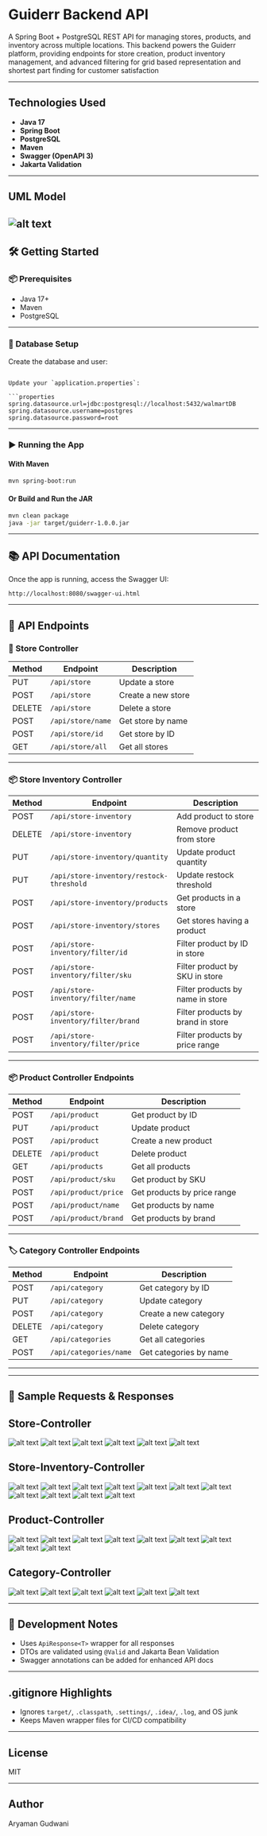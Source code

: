 # Guiderr Backend API

A Spring Boot + PostgreSQL REST API for managing stores, products, and inventory across multiple locations. This backend powers the Guiderr platform, providing endpoints for store creation, product inventory management, and advanced filtering for grid based representation and shortest part finding for customer satisfaction


---
## Technologies Used

- **Java 17**
- **Spring Boot**
- **PostgreSQL**
- **Maven**
- **Swagger (OpenAPI 3)**
- **Jakarta Validation**

---

## UML Model

![alt text](image.png)
---


## 🛠️ Getting Started

### 📦 Prerequisites

- Java 17+
- Maven
- PostgreSQL 

---

### 🧱 Database Setup

Create the database and user:
```

Update your `application.properties`:

```properties
spring.datasource.url=jdbc:postgresql://localhost:5432/walmartDB
spring.datasource.username=postgres
spring.datasource.password=root
```

---

### ▶️ Running the App

#### With Maven

```bash
mvn spring-boot:run
```

#### Or Build and Run the JAR

```bash
mvn clean package
java -jar target/guiderr-1.0.0.jar
```

---

## 📚 API Documentation

Once the app is running, access the Swagger UI:

```
http://localhost:8080/swagger-ui.html
```

---

## 🔗 API Endpoints

### 🏬 Store Controller

| Method | Endpoint              | Description                     |
|--------|-----------------------|---------------------------------|
| PUT    | `/api/store`          | Update a store                  |
| POST   | `/api/store`          | Create a new store              |
| DELETE | `/api/store`          | Delete a store                  |
| POST   | `/api/store/name`     | Get store by name               |
| POST   | `/api/store/id`       | Get store by ID                 |
| GET    | `/api/store/all`      | Get all stores                  |

---

### 📦 Store Inventory Controller

| Method | Endpoint                                      | Description                          |
|--------|-----------------------------------------------|--------------------------------------|
| POST   | `/api/store-inventory`                        | Add product to store                 |
| DELETE | `/api/store-inventory`                        | Remove product from store            |
| PUT    | `/api/store-inventory/quantity`               | Update product quantity              |
| PUT    | `/api/store-inventory/restock-threshold`      | Update restock threshold             |
| POST   | `/api/store-inventory/products`               | Get products in a store              |
| POST   | `/api/store-inventory/stores`                 | Get stores having a product          |
| POST   | `/api/store-inventory/filter/id`              | Filter product by ID in store        |
| POST   | `/api/store-inventory/filter/sku`             | Filter product by SKU in store       |
| POST   | `/api/store-inventory/filter/name`            | Filter products by name in store     |
| POST   | `/api/store-inventory/filter/brand`           | Filter products by brand in store    |
| POST   | `/api/store-inventory/filter/price`           | Filter products by price range       |

---

### 📦 Product Controller Endpoints

| Method | Endpoint             | Description                        |
|--------|----------------------|------------------------------------|
| POST   | `/api/product`       | Get product by ID                  |
| PUT    | `/api/product`       | Update product                     |
| POST   | `/api/product`       | Create a new product               |
| DELETE | `/api/product`       | Delete product                     |
| GET    | `/api/products`      | Get all products                   |
| POST   | `/api/product/sku`   | Get product by SKU                 |
| POST   | `/api/product/price` | Get products by price range        |
| POST   | `/api/product/name`  | Get products by name               |
| POST   | `/api/product/brand` | Get products by brand              |

---

### 🏷️ Category Controller Endpoints

| Method | Endpoint                  | Description                        |
|--------|---------------------------|------------------------------------|
| POST   | `/api/category`           | Get category by ID                 |
| PUT    | `/api/category`           | Update category                    |
| POST   | `/api/category`           | Create a new category              |
| DELETE | `/api/category`           | Delete category                    |
| GET    | `/api/categories`         | Get all categories                 |
| POST   | `/api/categories/name`    | Get categories by name             |

---

---

## 🧪 Sample Requests & Responses
## Store-Controller
![alt text](image-1.png)
![alt text](image-2.png)
![alt text](image-3.png)
![alt text](image-4.png)
![alt text](image-5.png)
![alt text](image-6.png)

## Store-Inventory-Controller
![alt text](image-7.png)
![alt text](image-8.png)
![alt text](image-9.png)
![alt text](image-10.png)
![alt text](image-11.png)
![alt text](image-12.png)
![alt text](image-13.png)
![alt text](image-14.png)
![alt text](image-15.png)
![alt text](image-16.png)
![alt text](image-17.png)

## Product-Controller
![alt text](image-18.png)
![alt text](image-19.png)
![alt text](image-20.png)
![alt text](image-21.png)
![alt text](image-22.png)
![alt text](image-23.png)
![alt text](image-24.png)
![alt text](image-25.png)
![alt text](image-26.png)

## Category-Controller
![alt text](image-27.png)
![alt text](image-28.png)
![alt text](image-29.png)
![alt text](image-30.png)
![alt text](image-31.png)
![alt text](image-32.png)

---

## 🧰 Development Notes

- Uses `ApiResponse<T>` wrapper for all responses
- DTOs are validated using `@Valid` and Jakarta Bean Validation
- Swagger annotations can be added for enhanced API docs

---

## .gitignore Highlights

- Ignores `target/`, `.classpath`, `.settings/`, `.idea/`, `.log`, and OS junk
- Keeps Maven wrapper files for CI/CD compatibility

---

## License

MIT 

---

## Author

Aryaman Gudwani
```